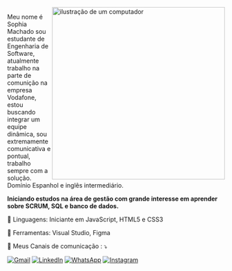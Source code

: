 <img src="https://raw.githubusercontent.com/MicaelliMedeiros/micaellimedeiros/master/image/computer-illustration.png" alt="ilustração de um computador" min-width="400px" max-width="400px" width="400px" align="right">

<p align="left"> 
  Meu nome é Sophia Machado sou estudante de Engenharia de Software, atualmente trabalho na parte de comunição na empresa Vodafone, estou buscando integrar um equipe dinâmica, sou extremamente comunicativa e pontual, trabalho sempre com a solução. Domínio Espanhol e inglês intermediário.
  <p align="left"> 
    <strong>Iniciando estudos na área de gestão com grande interesse em aprender sobre SCRUM, SQL e banco de dados.</strong>
  </p>

</p>

<p align="left">
  🦄 Linguagens: Iniciante em JavaScript, HTML5 e CSS3
</p>

<p align="left">
  💼 Ferramentas: Visual Studio, Figma
</p>

<p align="left">
  💌 Meus Canais de comunicação : ⤵️
</p>

<p align="left">
  <a href="#" title="Gmail">
  <img src="https://img.shields.io/badge/-Gmail-FF0000?style=flat-square&labelColor=FF0000&logo=gmail&logoColor=white&link=sophiamachadosilva07@gmail.com" alt="Gmail"/></a>
  <a href="#" title="LinkedIn">
  <img src="https://img.shields.io/badge/-Linkedin-0e76a8?style=flat-square&logo=Linkedin&logoColor=white&link=https://www.linkedin.com/in/sophiasmachado" alt="LinkedIn"/></a>
  <a href="#" title="WhatsApp">
  <img src="https://img.shields.io/badge/-WhatsApp-25d366?style=flat-square&labelColor=25d366&logo=whatsapp&logoColor=white&link=https://wa.me/5544997301905" alt="WhatsApp"/></a>
  <a href="#" title="Instagram">
  <img src="https://img.shields.io/badge/-Instagram-DF0174?style=flat-square&labelColor=DF0174&logo=instagram&logoColor=white&link=LINK-DO-SEU-INSTAGRAM" alt="Instagram"/></a>
</p>
